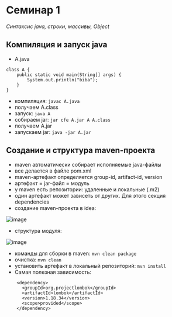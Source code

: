 # Семинар 1

*Синтаксис java, строки, массивы, Object*

## Компиляция и запуск java

* A.java
```
class A {
	public static void main(String[] args) {
		System.out.println("biba");
	}
}
```
* компиляция: ```javac A.java```
* получаем A.class
* запуск: ```java A```
* собираем jar: ```jar cfe A.jar A A.class```
* получаем A.jar
* запускаем jar: ```java -jar A.jar```

## Создание и структура maven-проекта

* maven автоматически собирает исполняемые java-файлы
* все делается в файле pom.xml
* maven-артефакт определяется group-id, artifact-id, version
* артефакт = jar-файл = модуль
* у maven есть репозитории: удаленные и локальные (.m2)
* один артефакт может зависеть от других. Для этого секция dependencies
* создание maven-проекта в idea:

![image](https://github.com/user-attachments/assets/5e721a70-4719-4a20-9813-70beda78bc8a)

* структура модуля:

![image](https://github.com/user-attachments/assets/08e31a2b-921e-4473-907e-2b117ccdb5f3)

* команды для сборки в maven: ```mvn clean package```
* очистка: ```mvn clean```
* установить артефакт в локальный репозиторий: ```mvn install```
* Самая полезная зависимость:

```
    <dependency>
      <groupId>org.projectlombok</groupId>
      <artifactId>lombok</artifactId>
      <version>1.18.34</version>
      <scope>provided</scope>
    </dependency>
```
